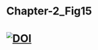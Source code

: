 # Chapter-2_Fig15
# [![DOI](https://zenodo.org/badge/DOI/10.5281/zenodo.6351531.svg)](https://doi.org/10.5281/zenodo.6351531)

